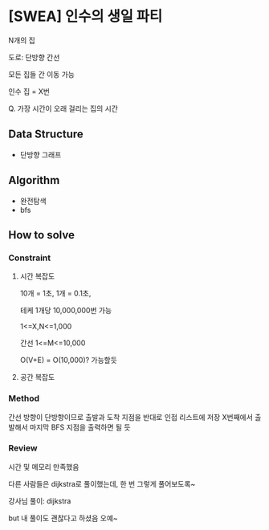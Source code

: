 # [SWEA] 인수의 생일 파티

N개의 집

도로: 단방향 간선

모든 집들 간 이동 가능

인수 집 = X번

Q. 가장 시간이 오래 걸리는 집의 시간

## Data Structure

- 단방향 그래프

## Algorithm

- 완전탐색
- bfs

## How to solve
### Constraint
1. 시간 복잡도

    10개 = 1초, 1개 = 0.1초, 
    
    테케 1개당 10,000,000번 가능

    1<=X,N<=1,000

    간선 1<=M<=10,000
    
    O(V+E) = O(10,000)? 가능할듯
   
2. 공간 복잡도

### Method
간선 방향이 단방향이므로 출발과 도착 지점을 반대로 인접 리스트에 저장
X번째에서 출발해서 마지막 BFS 지점을 출력하면 될 듯

### Review
시간 및 메모리 만족했음

다른 사람들은 dijkstra로 풀이했는데, 한 번 그렇게 풀어보도록~

강사님 풀이: dijkstra

but 내 풀이도 괜찮다고 하셨음 오예~




        
    

 